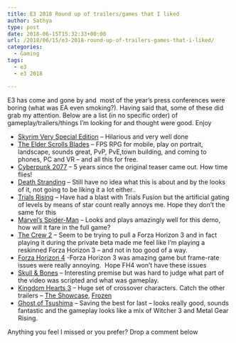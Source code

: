```yaml
---
title: E3 2018 Round up of trailers/games that I liked
author: Sathya
type: post
date: 2018-06-15T15:32:33+00:00
url: /2018/06/15/e3-2018-round-up-of-trailers-games-that-i-liked/
categories:
  - Gaming
tags:
  - e3
  - e3 2018

---
```

E3 has come and gone by and  most of the year&#8217;s press conferences were boring (what was EA even smoking?). Having said that, some of these did grab my attention. Below are a list (in no specific order) of gameplay/trailers/things I&#8217;m looking for and thought were good. Enjoy

<!--more-->

  * <a href="https://www.youtube.com/watch?v=FnEW6dX_BmU" target="_blank" rel="noopener">Skyrim Very Special Edition</a> &#8211; Hilarious and very well done
  * <a href="https://www.youtube.com/watch?v=E9gGPR6wOQo" target="_blank" rel="noopener">The Elder Scrolls Blades</a> &#8211; FPS RPG for mobile, play on portrait, landscape, sounds great, PvP, PvE,town building, and coming to phones, PC and VR &#8211; and all this for free.
  * <a href="https://www.youtube.com/watch?v=8X2kIfS6fb8" target="_blank" rel="noopener">Cyberpunk 2077</a> &#8211; 5 years since the original teaser came out. How time flies!
  * <a href="https://www.youtube.com/watch?v=rP3UngLFou4" target="_blank" rel="noopener">Death Stranding</a> &#8211; Still have no idea what this is about and by the looks of it, not going to be liking it a lot either..
  * <a href="https://www.youtube.com/watch?v=Su6Ax0-Hvrk" target="_blank" rel="noopener">Trials Rising</a> &#8211; Have had a blast with Trials Fusion but the artificial gating of levels by means of star count really annoys me. Hope they don&#8217;t the same for this
  * <a href="https://www.youtube.com/watch?v=X3ricWI0KHE" target="_blank" rel="noopener">Marvel&#8217;s Spider-Man</a> &#8211; Looks and plays amazingly well for this demo, how will it fare in the full game?
  * <a href="https://www.youtube.com/watch?v=lOlftALp74g" target="_blank" rel="noopener">The Crew 2</a> &#8211; Seem to be trying to pull a Forza Horizon 3 and in fact playing it during the private beta made me feel like I&#8217;m playing a reskinned Forza Horizon 3 &#8211; and not in too good of a way.
  * <a href="https://www.youtube.com/watch?v=dGl00hItvbw" target="_blank" rel="noopener">Forza Horizon 4</a> -Forza Horizon 3 was amazing game but frame-rate issues were really annoying.  Hope FH4 won&#8217;t have these issues
  * <a href="https://www.youtube.com/watch?v=TSqGEwYUzfI" target="_blank" rel="noopener">Skull & Bones</a> &#8211; Interesting premise but was hard to judge what part of the video was scripted and what was gameplay.
  * <a href="https://www.youtube.com/watch?v=fn5WNxy-Wcw" target="_blank" rel="noopener">Kingdom Hearts 3</a> &#8211; Huge set of crossover characters. Catch the other trailers &#8211; <a href="https://www.youtube.com/watch?v=GWlKEM3m2EE" target="_blank" rel="noopener">The Showcase</a>, <a href="https://www.youtube.com/watch?v=gPtU_-N6dMg" target="_blank" rel="noopener">Frozen</a>
  * <a href="https://www.youtube.com/watch?v=kSAvzeopPC8" target="_blank" rel="noopener">Ghost of Tsushima</a> &#8211; Saving the best for last &#8211; looks really good, sounds fantastic and the gameplay looks like a mix of Witcher 3 and Metal Gear Rising.

Anything you feel I missed or you prefer? Drop a comment below